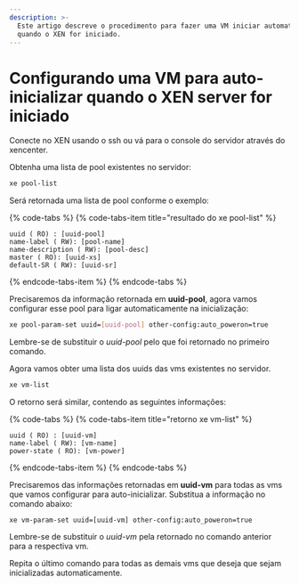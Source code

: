 ```yaml
---
description: >-
  Este artigo descreve o procedimento para fazer uma VM iniciar automaticamente
  quando o XEN for iniciado.
---
```


# Configurando uma VM para auto-inicializar quando o XEN server for iniciado

Conecte no XEN usando o ssh ou vá para o console do servidor através do xencenter.

Obtenha uma lista de pool existentes no servidor:

```bash
xe pool-list
```

Será retornada uma lista de pool conforme o exemplo:

{% code-tabs %}
{% code-tabs-item title="resultado do xe pool-list" %}
```text
uuid ( RO) : [uuid-pool]
name-label ( RW): [pool-name]
name-description ( RW): [pool-desc]
master ( RO): [uuid-xs]
default-SR ( RW): [uuid-sr]
```
{% endcode-tabs-item %}
{% endcode-tabs %}

Precisaremos da informação retornada em **uuid-pool**, agora vamos configurar esse pool para ligar automaticamente na inicialização:

```bash
xe pool-param-set uuid=[uuid-pool] other-config:auto_poweron=true
```

Lembre-se de substituir o _uuid-pool_ pelo que foi retornado no primeiro comando.

Agora vamos obter uma lista dos uuids das vms existentes no servidor.

```bash
xe vm-list
```

O retorno será similar, contendo as seguintes informações:

{% code-tabs %}
{% code-tabs-item title="retorno xe vm-list" %}
```text
uuid ( RO) : [uuid-vm]
name-label ( RW): [vm-name]
power-state ( RO): [vm-power]
```
{% endcode-tabs-item %}
{% endcode-tabs %}

Precisaremos das informações retornadas em **uuid-vm** para todas as vms que vamos configurar para auto-inicializar. Substitua a informação no comando abaixo:

```text
xe vm-param-set uuid=[uuid-vm] other-config:auto_poweron=true
```

Lembre-se de substituir o _uuid-vm_ pela retornado no comando anterior para a respectiva vm.

Repita o último comando para todas as demais vms que deseja que sejam inicializadas automaticamente.

